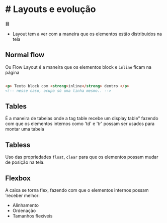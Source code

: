 # # Layouts e evolução

目

- Layout tem a ver com a maneira que os elementos estão distribuidos na tela


## Normal flow

Ou Flow Layout é a maneira que os elementos block e `inline` ficam na página


```html

<p> Texto block com <strong>inline</strong> dentro </p>
<!-- nesse caso, ocupa só uma linha mesmo.. -->
```

## Tables

É a maneira de tabelas onde a tag table recebe um display table" fazendo com que os elementos internos como 'td' e 'tr' possam ser usados para montar uma tabela


## Tabless

Uso das propriedades `float`, `clear` para que os elementos possam mudar de posição na tela.

## Flexbox

A caixa se torna flex, fazendo com que o elementos internos possam 'receber melhor:

- Alinhamento
- Ordenação
- Tamanhos flexíveis